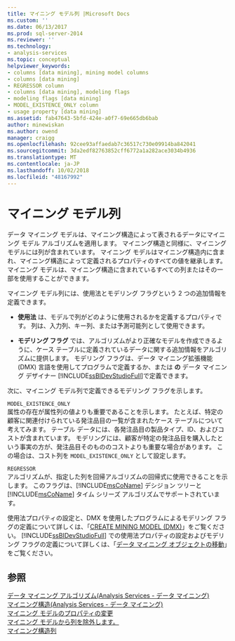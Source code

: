```yaml
---
title: マイニング モデル列 |Microsoft Docs
ms.custom: ''
ms.date: 06/13/2017
ms.prod: sql-server-2014
ms.reviewer: ''
ms.technology:
- analysis-services
ms.topic: conceptual
helpviewer_keywords:
- columns [data mining], mining model columns
- columns [data mining]
- REGRESSOR column
- columns [data mining], modeling flags
- modeling flags [data mining]
- MODEL_EXISTENCE_ONLY column
- usage property [data mining]
ms.assetid: fab47643-5bfd-424e-a0f7-69e665db6bab
author: minewiskan
ms.author: owend
manager: craigg
ms.openlocfilehash: 92cee93affaedab7c36517c730e09914ba842041
ms.sourcegitcommit: 3da2edf82763852cff6772a1a282ace3034b4936
ms.translationtype: MT
ms.contentlocale: ja-JP
ms.lasthandoff: 10/02/2018
ms.locfileid: "48167992"
---
```

# <a name="mining-model-columns"></a>マイニング モデル列
  データ マイニング モデルは、マイニング構造によって表されるデータにマイニング モデル アルゴリズムを適用します。 マイニング構造と同様に、マイニング モデルには列が含まれています。 マイニング モデルはマイニング構造内に含まれ、マイニング構造によって定義されるプロパティのすべての値を継承します。 マイニング モデルは、マイニング構造に含まれているすべての列またはその一部を使用することができます。  
  
 マイニング モデル列には、使用法とモデリング フラグという 2 つの追加情報を定義できます。  
  
-   **使用法** は、モデルで列がどのように使用されるかを定義するプロパティです。 列は、入力列、キー列、または予測可能列として使用できます。  
  
-   **モデリング フラグ** では、アルゴリズムがより正確なモデルを作成できるように、ケース テーブルに定義されているデータに関する追加情報をアルゴリズムに提供します。 モデリング フラグは、データ マイニング拡張機能 (DMX) 言語を使用してプログラムで定義するか、または **の** データ マイニング デザイナー [!INCLUDE[ssBIDevStudioFull](../../includes/ssbidevstudiofull-md.md)]で定義できます。  
  
 次に、マイニング モデル列で定義できるモデリング フラグを示します。  
  
 `MODEL_EXISTENCE_ONLY`  
 属性の存在が属性列の値よりも重要であることを示します。 たとえば、特定の顧客に関連付けられている発注品目の一覧が含まれたケース テーブルについて考えてみます。 テーブル データには、各発注品目の製品タイプ、ID、およびコストが含まれています。 モデリングには、顧客が特定の発注品目を購入したという事実の方が、発注品目そのもののコストよりも重要な場合があります。 この場合は、コスト列を `MODEL_EXISTENCE_ONLY` として設定します。  
  
 `REGRESSOR`  
 アルゴリズムが、指定した列を回帰アルゴリズムの回帰式に使用できることを示します。 このフラグは、[!INCLUDE[msCoName](../../includes/msconame-md.md)] デシジョン ツリーと [!INCLUDE[msCoName](../../includes/msconame-md.md)] タイム シリーズ アルゴリズムでサポートされています。  
  
 使用法プロパティの設定と、DMX を使用したプログラムによるモデリング フラグの定義について詳しくは、「[CREATE MINING MODEL &#40;DMX&#41;](/sql/dmx/create-mining-model-dmx)」をご覧ください。 [!INCLUDE[ssBIDevStudioFull](../../includes/ssbidevstudiofull-md.md)] での使用法プロパティの設定およびモデリング フラグの定義について詳しくは、「[データ マイニング オブジェクトの移動](moving-data-mining-objects.md)」をご覧ください。  
  
## <a name="see-also"></a>参照  
 [データ マイニング アルゴリズム&#40;Analysis Services - データ マイニング&#41;](data-mining-algorithms-analysis-services-data-mining.md)   
 [マイニング構造&#40;Analysis Services - データ マイニング&#41;](mining-structures-analysis-services-data-mining.md)   
 [マイニング モデルのプロパティの変更](change-the-properties-of-a-mining-model.md)   
 [マイニング モデルから列を除外します。](exclude-a-column-from-a-mining-model.md)   
 [マイニング構造列](mining-structure-columns.md)  
  
  
